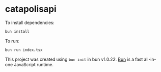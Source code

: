 # catapolisapi

To install dependencies:

```bash
bun install
```

To run:

```bash
bun run index.tsx
```

This project was created using `bun init` in bun v1.0.22. [Bun](https://bun.sh) is a fast all-in-one JavaScript runtime.
